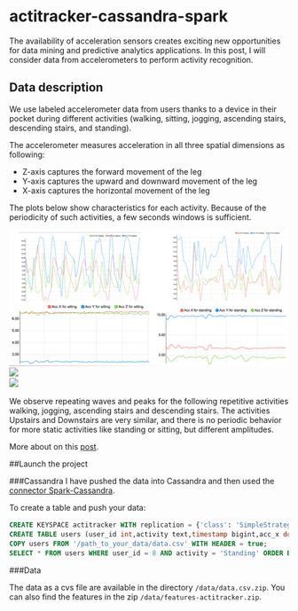 # actitracker-cassandra-spark

The availability of acceleration sensors creates exciting new opportunities for data mining and predictive analytics applications. In this post, I will consider data from accelerometers to perform activity recognition.

## Data description
We use labeled accelerometer data from users thanks to a device in their pocket during different activities 
(walking, sitting, jogging, ascending stairs, descending stairs, and standing).

The accelerometer measures acceleration in all three spatial dimensions as following:

- Z-axis captures the forward movement of the leg
- Y-axis captures the upward and downward movement of the leg
- X-axis captures the horizontal movement of the leg

The plots below show characteristics for each activity. Because of the periodicity of such activities, a few seconds windows is sufficient.


<div>
	<a href="/img/walking_jogging_view" ><img src="/img/grouped_images.jpg" ></a>
</div>
<div>
	<a href="/img/standing_sitting_view" ><img src="/img/standing_sitting_view" ></a>
</div>
<div>
	<a href="/img/stairs_view" ><img src="/img/stairs_view" ></a>
</div>


We observe repeating waves and peaks for the following repetitive activities walking, jogging, ascending stairs and descending stairs. The activities Upstairs and Downstairs are very similar, and there is no periodic behavior for more static activities like standing or sitting, but different amplitudes.

More about on this [post]().

##Launch the project

###Cassandra
I have pushed the data into Cassandra and then used the [connector Spark-Cassandra](https://github.com/datastax/spark-cassandra-connector).

To create a table and push your data:
```sql
CREATE KEYSPACE actitracker WITH replication = {'class': 'SimpleStrategy', 'replication_factor': 1 };
CREATE TABLE users (user_id int,activity text,timestamp bigint,acc_x double,acc_y double,acc_z double, PRIMARY KEY ((user_id,activity),timestamp));
COPY users FROM '/path_to_your_data/data.csv' WITH HEADER = true;
SELECT * FROM users WHERE user_id = 8 AND activity = 'Standing' ORDER BY timestamp asc LIMIT 10;
```

###Data

The data as a cvs file are available in the directory ```/data/data.csv.zip```.
You can also find the features in the zip ```/data/features-actitracker.zip```.
